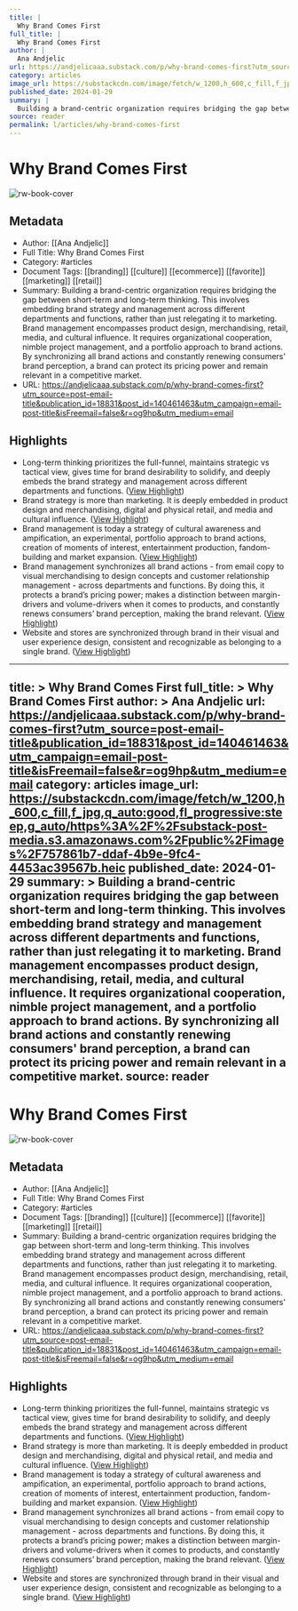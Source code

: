```yaml
---
title: |
  Why Brand Comes First
full_title: |
  Why Brand Comes First
author: |
  Ana Andjelic
url: https://andjelicaaa.substack.com/p/why-brand-comes-first?utm_source=post-email-title&publication_id=18831&post_id=140461463&utm_campaign=email-post-title&isFreemail=false&r=og9hp&utm_medium=email
category: articles
image_url: https://substackcdn.com/image/fetch/w_1200,h_600,c_fill,f_jpg,q_auto:good,fl_progressive:steep,g_auto/https%3A%2F%2Fsubstack-post-media.s3.amazonaws.com%2Fpublic%2Fimages%2F757861b7-ddaf-4b9e-9fc4-4453ac39567b.heic
published_date: 2024-01-29
summary: |
  Building a brand-centric organization requires bridging the gap between short-term and long-term thinking. This involves embedding brand strategy and management across different departments and functions, rather than just relegating it to marketing. Brand management encompasses product design, merchandising, retail, media, and cultural influence. It requires organizational cooperation, nimble project management, and a portfolio approach to brand actions. By synchronizing all brand actions and constantly renewing consumers' brand perception, a brand can protect its pricing power and remain relevant in a competitive market.
source: reader
permalink: l/articles/why-brand-comes-first
---
```

# Why Brand Comes First

![rw-book-cover](https://substackcdn.com/image/fetch/w_1200,h_600,c_fill,f_jpg,q_auto:good,fl_progressive:steep,g_auto/https%3A%2F%2Fsubstack-post-media.s3.amazonaws.com%2Fpublic%2Fimages%2F757861b7-ddaf-4b9e-9fc4-4453ac39567b.heic)

## Metadata
- Author: [[Ana Andjelic]]
- Full Title: Why Brand Comes First
- Category: #articles
- Document Tags: [[branding]] [[culture]] [[ecommerce]] [[favorite]] [[marketing]] [[retail]] 
- Summary: Building a brand-centric organization requires bridging the gap between short-term and long-term thinking. This involves embedding brand strategy and management across different departments and functions, rather than just relegating it to marketing. Brand management encompasses product design, merchandising, retail, media, and cultural influence. It requires organizational cooperation, nimble project management, and a portfolio approach to brand actions. By synchronizing all brand actions and constantly renewing consumers' brand perception, a brand can protect its pricing power and remain relevant in a competitive market.
- URL: https://andjelicaaa.substack.com/p/why-brand-comes-first?utm_source=post-email-title&publication_id=18831&post_id=140461463&utm_campaign=email-post-title&isFreemail=false&r=og9hp&utm_medium=email

## Highlights
- Long-term thinking prioritizes the full-funnel, maintains strategic vs tactical view, gives time for brand desirability to solidify, and deeply embeds the brand strategy and management across different departments and functions. ([View Highlight](https://read.readwise.io/read/01hs1hp6qn94vckjnqxmpb0tdn))
- Brand strategy is more than marketing. It is deeply embedded in product design and merchandising, digital and physical retail, and media and cultural influence. ([View Highlight](https://read.readwise.io/read/01hs1hpnkefkpkbxcbc7wgsvd8))
- Brand management is today a strategy of cultural awareness and ampification, an experimental, portfolio approach to brand actions, creation of moments of interest, entertainment production, fandom-building and market expansion.
  [](https://substackcdn.com/image/fetch/f_auto,q_auto:good,fl_progressive:steep/https%3A%2F%2Fsubstack-post-media.s3.amazonaws.com%2Fpublic%2Fimages%2Fb55ed300-1e09-4eab-a2e0-ecdbc823eea7_2880x1760.png) ([View Highlight](https://read.readwise.io/read/01hs1htnpsfb2hgtnkrj3fhen7))
- Brand management synchronizes all brand actions - from email copy to visual merchandising to design concepts and customer relationship management - across departments and functions. By doing this, it protects a brand’s pricing power; makes a distinction between margin-drivers and volume-drivers when it comes to products, and constantly renews consumers’ brand perception, making the brand relevant. ([View Highlight](https://read.readwise.io/read/01hs1hv12j0vq5ce4v1phb8498))
- Website and stores are synchronized through brand in their visual and user experience design, consistent and recognizable as belonging to a single brand. ([View Highlight](https://read.readwise.io/read/01hs1j1727xz63bjvnwtf5ddjb))


---
title: >
  Why Brand Comes First
full_title: >
  Why Brand Comes First
author: >
  Ana Andjelic
url: https://andjelicaaa.substack.com/p/why-brand-comes-first?utm_source=post-email-title&publication_id=18831&post_id=140461463&utm_campaign=email-post-title&isFreemail=false&r=og9hp&utm_medium=email
category: articles
image_url: https://substackcdn.com/image/fetch/w_1200,h_600,c_fill,f_jpg,q_auto:good,fl_progressive:steep,g_auto/https%3A%2F%2Fsubstack-post-media.s3.amazonaws.com%2Fpublic%2Fimages%2F757861b7-ddaf-4b9e-9fc4-4453ac39567b.heic
published_date: 2024-01-29
summary: >
  Building a brand-centric organization requires bridging the gap between short-term and long-term thinking. This involves embedding brand strategy and management across different departments and functions, rather than just relegating it to marketing. Brand management encompasses product design, merchandising, retail, media, and cultural influence. It requires organizational cooperation, nimble project management, and a portfolio approach to brand actions. By synchronizing all brand actions and constantly renewing consumers' brand perception, a brand can protect its pricing power and remain relevant in a competitive market.
source: reader
---
# Why Brand Comes First

![rw-book-cover](https://substackcdn.com/image/fetch/w_1200,h_600,c_fill,f_jpg,q_auto:good,fl_progressive:steep,g_auto/https%3A%2F%2Fsubstack-post-media.s3.amazonaws.com%2Fpublic%2Fimages%2F757861b7-ddaf-4b9e-9fc4-4453ac39567b.heic)

## Metadata
- Author: [[Ana Andjelic]]
- Full Title: Why Brand Comes First
- Category: #articles
- Document Tags: [[branding]] [[culture]] [[ecommerce]] [[favorite]] [[marketing]] [[retail]] 
- Summary: Building a brand-centric organization requires bridging the gap between short-term and long-term thinking. This involves embedding brand strategy and management across different departments and functions, rather than just relegating it to marketing. Brand management encompasses product design, merchandising, retail, media, and cultural influence. It requires organizational cooperation, nimble project management, and a portfolio approach to brand actions. By synchronizing all brand actions and constantly renewing consumers' brand perception, a brand can protect its pricing power and remain relevant in a competitive market.
- URL: https://andjelicaaa.substack.com/p/why-brand-comes-first?utm_source=post-email-title&publication_id=18831&post_id=140461463&utm_campaign=email-post-title&isFreemail=false&r=og9hp&utm_medium=email

## Highlights
- Long-term thinking prioritizes the full-funnel, maintains strategic vs tactical view, gives time for brand desirability to solidify, and deeply embeds the brand strategy and management across different departments and functions. ([View Highlight](https://read.readwise.io/read/01hs1hp6qn94vckjnqxmpb0tdn))
- Brand strategy is more than marketing. It is deeply embedded in product design and merchandising, digital and physical retail, and media and cultural influence. ([View Highlight](https://read.readwise.io/read/01hs1hpnkefkpkbxcbc7wgsvd8))
- Brand management is today a strategy of cultural awareness and ampification, an experimental, portfolio approach to brand actions, creation of moments of interest, entertainment production, fandom-building and market expansion.
  [](https://substackcdn.com/image/fetch/f_auto,q_auto:good,fl_progressive:steep/https%3A%2F%2Fsubstack-post-media.s3.amazonaws.com%2Fpublic%2Fimages%2Fb55ed300-1e09-4eab-a2e0-ecdbc823eea7_2880x1760.png) ([View Highlight](https://read.readwise.io/read/01hs1htnpsfb2hgtnkrj3fhen7))
- Brand management synchronizes all brand actions - from email copy to visual merchandising to design concepts and customer relationship management - across departments and functions. By doing this, it protects a brand’s pricing power; makes a distinction between margin-drivers and volume-drivers when it comes to products, and constantly renews consumers’ brand perception, making the brand relevant. ([View Highlight](https://read.readwise.io/read/01hs1hv12j0vq5ce4v1phb8498))
- Website and stores are synchronized through brand in their visual and user experience design, consistent and recognizable as belonging to a single brand. ([View Highlight](https://read.readwise.io/read/01hs1j1727xz63bjvnwtf5ddjb))


